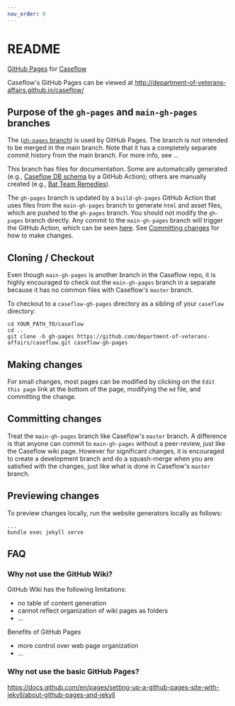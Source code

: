 ```yaml
---
nav_order: 0
---
```


# README

[GitHub Pages](https://pages.github.com/) for [Caseflow](https://github.com/department-of-veterans-affairs/caseflow)

Caseflow's GitHub Pages can be viewed at http://department-of-veterans-affairs.github.io/caseflow/

## Purpose of the `gh-pages` and `main-gh-pages` branches

The ([`gh-pages` branch](https://github.com/department-of-veterans-affairs/caseflow/tree/gh-pages)) is used by GitHub Pages. The branch is not intended to be merged in the main branch. Note that it has a completely separate commit history from the main branch. For more info, see ...

This branch has files for documentation. Some are automatically generated (e.g., [Caseflow DB schema](schema/index.html) by a GitHub Action); others are manually created (e.g., [Bat Team Remedies](batteam/index.html)).

The `gh-pages` branch is updated by a `build-gh-pages` GitHub Action that uses files from the `main-gh-pages` branch to generate `html` and asset files, which are pushed to the `gh-pages` branch. You should not modify the `gh-pages` branch directly. Any commit to the `main-gh-pages` branch will trigger the GitHub Action, which can be seen [here](https://github.com/department-of-veterans-affairs/caseflow/actions/workflows/build-gh-pages.yml). See [Committing changes](committing-changes) for how to make changes.

## Cloning / Checkout

Even though `main-gh-pages` is another branch in the Caseflow repo, it is highly encouraged to check out the `main-gh-pages` branch in a separate because it has no common files with Caseflow's `master` branch.

To checkout to a `caseflow-gh-pages` directory as a sibling of your `caseflow` directory:
```
cd YOUR_PATH_TO/caseflow
cd ..
git clone -b gh-pages https://github.com/department-of-veterans-affairs/caseflow.git caseflow-gh-pages
```

## Making changes

For small changes, most pages can be modified by clicking on the `Edit this page` link at the bottom of the page, modifying the `md` file, and committing the change.

## Committing changes

Treat the `main-gh-pages` branch like Caseflow's `master` branch. A difference is that anyone can commit to `main-gh-pages` without a peer-review, just like the Caseflow wiki page. However for significant changes, it is encouraged to create a development branch and do a squash-merge when you are satisfied with the changes, just like what is done in Caseflow's `master` branch.

## Previewing changes

To preview changes locally, run the website generators locally as follows:
```
...
bundle exec jekyll serve
```

## FAQ

### Why not use the GitHub Wiki?

GitHub Wiki has the following limitations:
- no table of content generation
- cannot reflect organization of wiki pages as folders
- ...

Benefits of GitHub Pages
- more control over web page organization
- ...

### Why not use the basic GitHub Pages?

https://docs.github.com/en/pages/setting-up-a-github-pages-site-with-jekyll/about-github-pages-and-jekyll



